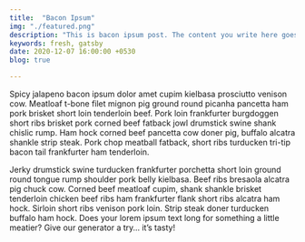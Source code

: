 ```yaml
---
title:  "Bacon Ipsum"
img: "./featured.png"
description: "This is bacon ipsum post. The content you write here goes as meta description and as a description for the post"
keywords: fresh, gatsby
date: 2020-12-07 16:00:00 +0530
blog: true

---
```

Spicy jalapeno bacon ipsum dolor amet cupim kielbasa prosciutto venison cow. Meatloaf t-bone filet mignon pig ground round picanha pancetta ham pork brisket short loin tenderloin beef. Pork loin frankfurter burgdoggen short ribs brisket pork corned beef fatback jowl drumstick swine shank chislic rump. Ham hock corned beef pancetta cow doner pig, buffalo alcatra shankle strip steak. Pork chop meatball fatback, short ribs turducken tri-tip bacon tail frankfurter ham tenderloin.

Jerky drumstick swine turducken frankfurter porchetta short loin ground round tongue rump shoulder pork belly kielbasa. Beef ribs bresaola alcatra pig chuck cow. Corned beef meatloaf cupim, shank shankle brisket tenderloin chicken beef ribs ham frankfurter flank short ribs alcatra ham hock. Sirloin short ribs venison pork loin. Strip steak doner turducken buffalo ham hock.
Does your lorem ipsum text long for something a little meatier? Give our generator a try… it’s tasty!
